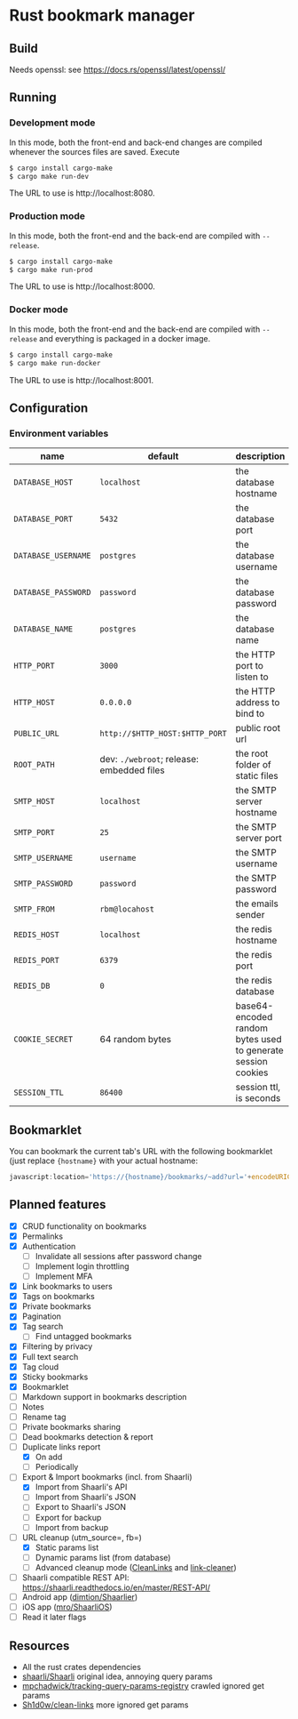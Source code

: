 # Rust bookmark manager

## Build
Needs openssl: see https://docs.rs/openssl/latest/openssl/

## Running
### Development mode
In this mode, both the front-end and back-end changes are compiled whenever the sources files are saved. Execute
```sh
$ cargo install cargo-make
$ cargo make run-dev
```
The URL to use is http://localhost:8080.

### Production mode
In this mode, both the front-end and the back-end are compiled with `--release`.
```sh
$ cargo install cargo-make
$ cargo make run-prod
```
The URL to use is http://localhost:8000.

### Docker mode
In this mode, both the front-end and the back-end are compiled with `--release` and everything is packaged in a docker
image.
```sh
$ cargo install cargo-make
$ cargo make run-docker
```
The URL to use is http://localhost:8001.

## Configuration
### Environment variables
| name                | default                                   | description                                                  |
|---------------------|-------------------------------------------|--------------------------------------------------------------|
| `DATABASE_HOST`     | `localhost`                               | the database hostname                                        |
| `DATABASE_PORT`     | `5432`                                    | the database port                                            |
| `DATABASE_USERNAME` | `postgres`                                | the database username                                        |
| `DATABASE_PASSWORD` | `password`                                | the database password                                        |
| `DATABASE_NAME`     | `postgres`                                | the database name                                            |
| `HTTP_PORT`         | `3000`                                    | the HTTP port to listen to                                   |
| `HTTP_HOST`         | `0.0.0.0`                                 | the HTTP address to bind to                                  |
| `PUBLIC_URL`        | `http://$HTTP_HOST:$HTTP_PORT`            | public root url                                              |
| `ROOT_PATH`         | dev: `./webroot`; release: embedded files | the root folder of static files                              |
| `SMTP_HOST`         | `localhost`                               | the SMTP server hostname                                     |
| `SMTP_PORT`         | `25`                                      | the SMTP server port                                         |
| `SMTP_USERNAME`     | `username`                                | the SMTP username                                            |
| `SMTP_PASSWORD`     | `password`                                | the SMTP password                                            |
| `SMTP_FROM`         | `rbm@locahost`                            | the emails sender                                            |
| `REDIS_HOST`        | `localhost`                               | the redis hostname                                           |
| `REDIS_PORT`        | `6379`                                    | the redis port                                               |
| `REDIS_DB`          | `0`                                       | the redis database                                           |
| `COOKIE_SECRET`     | 64 random bytes                           | base64-encoded random bytes used to generate session cookies |
| `SESSION_TTL`       | `86400`                                   | session ttl, is seconds                                      |

## Bookmarklet
You can bookmark the current tab's URL with the following bookmarklet (just replace `{hostname}` with your actual hostname:
```javascript
javascript:location='https://{hostname}/bookmarks/~add?url='+encodeURIComponent(window.location)
```

## Planned features
* [x] CRUD functionality on bookmarks
* [x] Permalinks
* [x] Authentication
  * [ ] Invalidate all sessions after password change
  * [ ] Implement login throttling
  * [ ] Implement MFA
* [x] Link bookmarks to users
* [x] Tags on bookmarks
* [x] Private bookmarks
* [x] Pagination
* [x] Tag search
  * [ ] Find untagged bookmarks
* [x] Filtering by privacy
* [x] Full text search
* [x] Tag cloud
* [x] Sticky bookmarks
* [x] Bookmarklet
* [ ] Markdown support in bookmarks description
* [ ] Notes
* [ ] Rename tag
* [ ] Private bookmarks sharing
* [ ] Dead bookmarks detection & report
* [ ] Duplicate links report
  * [x] On add
  * [ ] Periodically
* [ ] Export & Import bookmarks (incl. from Shaarli)
  * [x] Import from Shaarli's API
  * [ ] Import from Shaarli's JSON
  * [ ] Export to Shaarli's JSON
  * [ ] Export for backup
  * [ ] Import from backup
* [ ] URL cleanup (utm_source=, fb=)
  * [x] Static params list
  * [ ] Dynamic params list (from database)
  * [ ] Advanced cleanup mode ([CleanLinks](https://github.com/Cimbali/CleanLinks/blob/master/addon/data/rules.json) and [link-cleaner](https://github.com/corbindavenport/link-cleaner/blob/main/js/shared.js))
* [ ] Shaarli compatible REST API: https://shaarli.readthedocs.io/en/master/REST-API/
* [ ] Android app ([dimtion/Shaarlier](https://github.com/dimtion/Shaarlier))
* [ ] iOS app ([mro/ShaarliOS](https://github.com/mro/ShaarliOS))
* [ ] Read it later flags

## Resources
 * All the rust crates dependencies
 * [shaarli/Shaarli](https://github.com/shaarli/Shaarli) original idea, annoying query params
 * [mpchadwick/tracking-query-params-registry](https://github.com/mpchadwick/tracking-query-params-registry) crawled ignored get params
 * [Sh1d0w/clean-links](https://github.com/Sh1d0w/clean-links) more ignored get params
